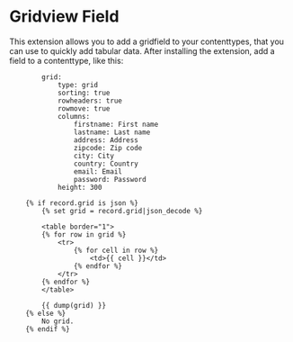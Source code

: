Gridview Field
==============

This extension allows you to add a gridfield to your contenttypes, that you can
use to quickly add tabular data. After installing the extension, add a field to
a contenttype, like this:


```
        grid:
            type: grid
            sorting: true
            rowheaders: true
            rowmove: true
            columns:
                firstname: First name
                lastname: Last name
                address: Address
                zipcode: Zip code
                city: City
                country: Country
                email: Email
                password: Password
            height: 300
```

```
    {% if record.grid is json %}
        {% set grid = record.grid|json_decode %}

        <table border="1">
        {% for row in grid %}
            <tr>
                {% for cell in row %}
                    <td>{{ cell }}</td>
                {% endfor %}
            </tr>
        {% endfor %}
        </table>

        {{ dump(grid) }}
    {% else %}
        No grid.
    {% endif %}
```
